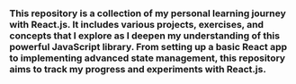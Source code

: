 ### This repository is a collection of my personal learning journey with React.js. It includes various projects, exercises, and concepts that I explore as I deepen my understanding of this powerful JavaScript library. From setting up a basic React app to implementing advanced state management, this repository aims to track my progress and experiments with React.js.
